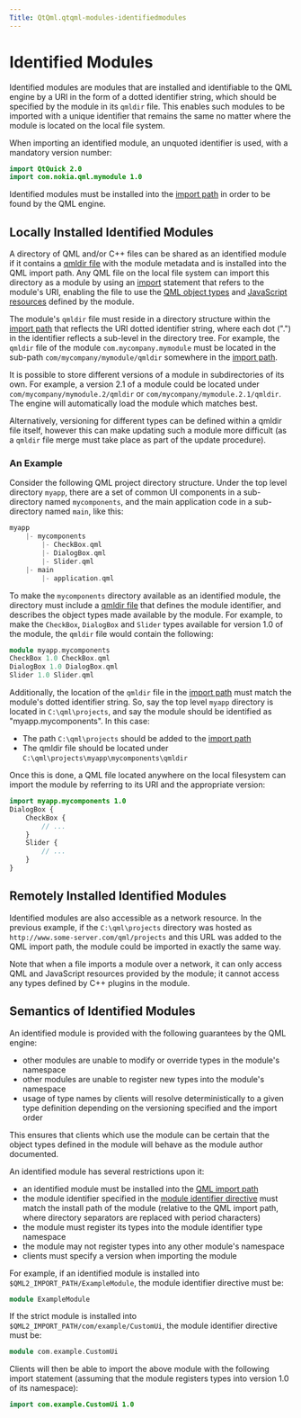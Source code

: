 ```yaml
---
Title: QtQml.qtqml-modules-identifiedmodules
---
```

        
Identified Modules
==================

<span class="subtitle"></span>
<span id="details"></span>
Identified modules are modules that are installed and identifiable to the QML engine by a URI in the form of a dotted identifier string, which should be specified by the module in its `qmldir` file. This enables such modules to be imported with a unique identifier that remains the same no matter where the module is located on the local file system.

When importing an identified module, an unquoted identifier is used, with a mandatory version number:

``` qml
import QtQuick 2.0
import com.nokia.qml.mymodule 1.0
```

Identified modules must be installed into the [import path](../QtQml.qtqml-syntax-imports.md#qml-import-path) in order to be found by the QML engine.

<span id="locally-installed-identified-modules"></span>
Locally Installed Identified Modules
------------------------------------

A directory of QML and/or C++ files can be shared as an identified module if it contains a [qmldir file](../QtQml.qtqml-modules-qmldir.md) with the module metadata and is installed into the QML import path. Any QML file on the local file system can import this directory as a module by using an [import](../QtQml.qtqml-syntax-imports.md) statement that refers to the module's URI, enabling the file to use the [QML object types](../QtQml.qtqml-typesystem-objecttypes.md) and [JavaScript resources](../QtQml.qtqml-javascript-resources.md) defined by the module.

The module's `qmldir` file must reside in a directory structure within the [import path](../QtQml.qtqml-syntax-imports.md#qml-import-path) that reflects the URI dotted identifier string, where each dot (".") in the identifier reflects a sub-level in the directory tree. For example, the `qmldir` file of the module `com.mycompany.mymodule` must be located in the sub-path `com/mycompany/mymodule/qmldir` somewhere in the [import path](../QtQml.qtqml-syntax-imports.md#qml-import-path).

It is possible to store different versions of a module in subdirectories of its own. For example, a version 2.1 of a module could be located under `com/mycompany/mymodule.2/qmldir` or `com/mycompany/mymodule.2.1/qmldir`. The engine will automatically load the module which matches best.

Alternatively, versioning for different types can be defined within a qmldir file itself, however this can make updating such a module more difficult (as a `qmldir` file merge must take place as part of the update procedure).

<span id="an-example"></span>
### An Example

Consider the following QML project directory structure. Under the top level directory `myapp`, there are a set of common UI components in a sub-directory named `mycomponents`, and the main application code in a sub-directory named `main`, like this:

``` cpp
myapp
    |- mycomponents
        |- CheckBox.qml
        |- DialogBox.qml
        |- Slider.qml
    |- main
        |- application.qml
```

To make the `mycomponents` directory available as an identified module, the directory must include a [qmldir file](../QtQml.qtqml-modules-qmldir.md) that defines the module identifier, and describes the object types made available by the module. For example, to make the `CheckBox`, `DialogBox` and `Slider` types available for version 1.0 of the module, the `qmldir` file would contain the following:

``` cpp
module myapp.mycomponents
CheckBox 1.0 CheckBox.qml
DialogBox 1.0 DialogBox.qml
Slider 1.0 Slider.qml
```

Additionally, the location of the `qmldir` file in the [import path](../QtQml.qtqml-syntax-imports.md#qml-import-path) must match the module's dotted identifier string. So, say the top level `myapp` directory is located in `C:\qml\projects`, and say the module should be identified as "myapp.mycomponents". In this case:

-   The path `C:\qml\projects` should be added to the [import path](../QtQml.qtqml-syntax-imports.md#qml-import-path)
-   The qmldir file should be located under `C:\qml\projects\myapp\mycomponents\qmldir`

Once this is done, a QML file located anywhere on the local filesystem can import the module by referring to its URI and the appropriate version:

``` qml
import myapp.mycomponents 1.0
DialogBox {
    CheckBox {
        // ...
    }
    Slider {
        // ...
    }
}
```

<span id="remotely-installed-identified-modules"></span>
Remotely Installed Identified Modules
-------------------------------------

Identified modules are also accessible as a network resource. In the previous example, if the `C:\qml\projects` directory was hosted as `http://www.some-server.com/qml/projects` and this URL was added to the QML import path, the module could be imported in exactly the same way.

Note that when a file imports a module over a network, it can only access QML and JavaScript resources provided by the module; it cannot access any types defined by C++ plugins in the module.

<span id="semantics-of-identified-modules"></span>
Semantics of Identified Modules
-------------------------------

An identified module is provided with the following guarantees by the QML engine:

-   other modules are unable to modify or override types in the module's namespace
-   other modules are unable to register new types into the module's namespace
-   usage of type names by clients will resolve deterministically to a given type definition depending on the versioning specified and the import order

This ensures that clients which use the module can be certain that the object types defined in the module will behave as the module author documented.

An identified module has several restrictions upon it:

-   an identified module must be installed into the [QML import path](../QtQml.qtqml-syntax-imports.md#qml-import-path)
-   the module identifier specified in the [module identifier directive](../QtQml.qtqml-modules-qmldir.md) must match the install path of the module (relative to the QML import path, where directory separators are replaced with period characters)
-   the module must register its types into the module identifier type namespace
-   the module may not register types into any other module's namespace
-   clients must specify a version when importing the module

For example, if an identified module is installed into `$QML2_IMPORT_PATH/ExampleModule`, the module identifier directive must be:

``` cpp
module ExampleModule
```

If the strict module is installed into `$QML2_IMPORT_PATH/com/example/CustomUi`, the module identifier directive must be:

``` cpp
module com.example.CustomUi
```

Clients will then be able to import the above module with the following import statement (assuming that the module registers types into version 1.0 of its namespace):

``` qml
import com.example.CustomUi 1.0
```

